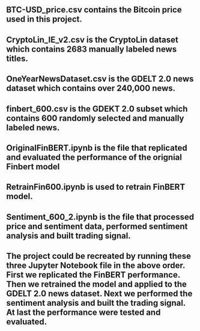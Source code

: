 ## BTC-USD_price.csv contains the Bitcoin price used in this project.
## CryptoLin_IE_v2.csv is the CryptoLin dataset which contains 2683 manually labeled news titles.
## OneYearNewsDataset.csv is the GDELT 2.0 news dataset which contains over 240,000 news.
## finbert_600.csv is the GDEKT 2.0 subset which contains 600 randomly selected and manually labeled news. 
## OriginalFinBERT.ipynb is the file that replicated and evaluated the performance of the orignial Finbert model
## RetrainFin600.ipynb is used to retrain FinBERT model.
## Sentiment_600_2.ipynb is the file that processed price and sentiment data, performed sentiment analysis and built trading signal.

## The project could be recreated by running these three Jupyter Notebook file in the above order. First we replicated the FinBERT performance. Then we retrained the model and applied to the GDELT 2.0 news dataset. Next we performed the sentiment analysis and built the trading signal. At last the performance were tested and evaluated.